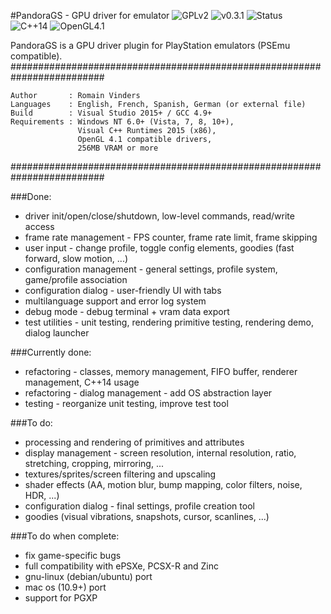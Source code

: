 #PandoraGS - GPU driver for emulator
![GPLv2](https://img.shields.io/badge/license-GPL2-blue.svg)
![v0.3.1](https://img.shields.io/badge/latest-v0.3.1-blue.svg)
![Status](https://img.shields.io/badge/status-not_ready-red.svg)
<br/>
![C++14](https://img.shields.io/badge/language-C++14-lightgrey.svg)
![OpenGL4.1](https://img.shields.io/badge/api-OpenGL_4.1-lightgrey.svg)

PandoraGS is a GPU driver plugin for PlayStation emulators (PSEmu compatible).
#########################################################################

    Author       : Romain Vinders
    Languages    : English, French, Spanish, German (or external file)
    Build        : Visual Studio 2015+ / GCC 4.9+
    Requirements : Windows NT 6.0+ (Vista, 7, 8, 10+),
                   Visual C++ Runtimes 2015 (x86),
                   OpenGL 4.1 compatible drivers,
                   256MB VRAM or more

#########################################################################

###Done:
* driver init/open/close/shutdown, low-level commands, read/write access
* frame rate management - FPS counter, frame rate limit, frame skipping
* user input - change profile, toggle config elements, goodies (fast forward, slow motion, ...)
* configuration management - general settings, profile system, game/profile association
* configuration dialog - user-friendly UI with tabs
* multilanguage support and error log system
* debug mode - debug terminal + vram data export
* test utilities - unit testing, rendering primitive testing, rendering demo, dialog launcher

###Currently done:
* refactoring - classes, memory management, FIFO buffer, renderer management, C++14 usage
* refactoring - dialog management - add OS abstraction layer
* testing - reorganize unit testing, improve test tool

###To do:
* processing and rendering of primitives and attributes
* display management - screen resolution, internal resolution, ratio, stretching, cropping, mirroring, ...
* textures/sprites/screen filtering and upscaling
* shader effects (AA, motion blur, bump mapping, color filters, noise, HDR, ...)
* configuration dialog - final settings, profile creation tool
* goodies (visual vibrations, snapshots, cursor, scanlines, ...)

###To do when complete:
* fix game-specific bugs
* full compatibility with ePSXe, PCSX-R and Zinc
* gnu-linux (debian/ubuntu) port
* mac os (10.9+) port
* support for PGXP
